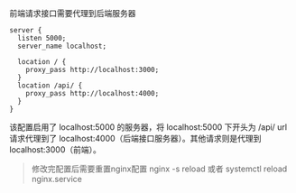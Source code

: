 前端请求接口需要代理到后端服务器
```shell
server {
  listen 5000;
  server_name localhost;

  location / {
    proxy_pass http://localhost:3000;
  }
  location /api/ {
    proxy_pass http://localhost:4000;
  }
}

```
该配置启用了 localhost:5000 的服务器，将 localhost:5000 下开头为 /api/ url 请求代理到了 localhost:4000（后端接口服务器）。其他请求则是代理到 localhost:3000（前端）。

>修改完配置后需要重置nginx配置  nginx -s reload 或者 systemctl reload nginx.service